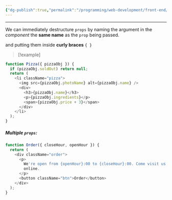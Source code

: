 ```yaml
---
{"dg-publish":true,"permalink":"/programming/web-development/front-end/react-js/001-react-fundamentals/004-props/002-destructuring-props/","tags":["programming","ReactJS","javascript","props"],"created":"2025-01-05T02:47:50.525+08:00"}
---
```


---
We can immediately destructure `props` by naming the argument in the _component_ the __same name__ as the `prop` being passed.

and putting them inside __curly braces__ `{ }`
> [!example]
```js
function Pizza({ pizzaObj }) {
  if (pizzaObj.soldOut) return null;
  return (
    <li className="pizza">
      <img src={pizzaObj.photoName} alt={pizzaObj.name} />
      <div>
        <h3>{pizzaObj.name}</h3>
        <p>{pizzaObj.ingredients}</p>
        <span>{pizzaObj.price + 3}</span>
      </div>
    </li>
  );
}
```

##### Multiple `props`:
```js
function Order({ closeHour, openHour }) {
  return (
    <div className="order">
      <p>
        We're open from {openHour}:00 to {closeHour}:00. Come visit us or order
        online.
      </p>
      <button className="btn">Order</button>
    </div>
  );
}
```